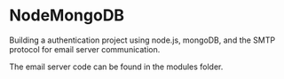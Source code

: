 # NodeMongoDB

Building a authentication project using node.js, mongoDB, and  the SMTP protocol for email server communication.

The email server code can be found in the modules folder.
